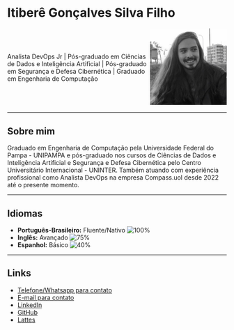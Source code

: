 # Itiberê Gonçalves Silva Filho  

<div style="display: flex; align-items: center; justify-content: space-between;">
    <div style="width: 65%; align-items: center;">
        <p>Analista DevOps Jr | Pós-graduado em Ciências de Dados e Inteligência Artificial | Pós-graduado em Segurança e Defesa Cibernética | Graduado em Engenharia de Computação</p>
    </div>
    <div style="width: 35%;">
        <div style="text-align: center;">
            <img src="imagens/black.jpg" alt="isolated" width="200"/>
        </div>
    </div>
</div>


---

## Sobre mim

Graduado em Engenharia de Computação pela Universidade Federal do Pampa - UNIPAMPA e pós-graduado nos cursos de Ciências de Dados e Inteligência Artificial e Segurança e Defesa Cibernética pelo Centro Universitário Internacional - UNINTER. Também atuando com experiência profissional como Analista DevOps na empresa Compass.uol desde 2022 até o presente momento.

---

## Idiomas

- **Português-Brasileiro:** Fluente/Nativo ![100%](https://progress-bar.xyz/100/)  
- **Inglês:** Avançado ![75%](https://progress-bar.xyz/75/)  
- **Espanhol:** Básico ![40%](https://progress-bar.xyz/40/)  

---

## Links

- [Telefone/Whatsapp para contato](https://wa.me/5553991219095)
- [E-mail para contato](mailto:itibere.filho@gmail.com)
- [LinkedIn](https://www.linkedin.com/in/itibere10/)
- [GitHub](https://github.com/Itibere10)
- [Lattes](http://lattes.cnpq.br/3802634002086161)